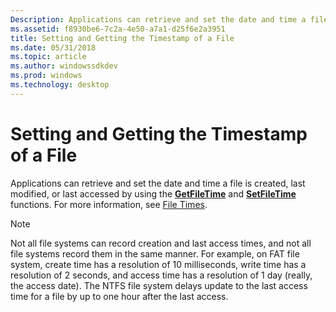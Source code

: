 ```yaml
---
Description: Applications can retrieve and set the date and time a file is created, last modified, or last accessed by using the GetFileTime and SetFileTime functions.
ms.assetid: f8930be6-7c2a-4e50-a7a1-d25f6e2a3951
title: Setting and Getting the Timestamp of a File
ms.date: 05/31/2018
ms.topic: article
ms.author: windowssdkdev
ms.prod: windows
ms.technology: desktop
---
```


# Setting and Getting the Timestamp of a File

Applications can retrieve and set the date and time a file is created, last modified, or last accessed by using the [**GetFileTime**](https://msdn.microsoft.com/library/windows/desktop/ms724320) and [**SetFileTime**](https://msdn.microsoft.com/library/windows/desktop/ms724933) functions. For more information, see [File Times](https://msdn.microsoft.com/library/windows/desktop/ms724290).

> [!Note]  
> Not all file systems can record creation and last access times, and not all file systems record them in the same manner. For example, on FAT file system, create time has a resolution of 10 milliseconds, write time has a resolution of 2 seconds, and access time has a resolution of 1 day (really, the access date). The NTFS file system delays update to the last access time for a file by up to one hour after the last access.

 

 

 



